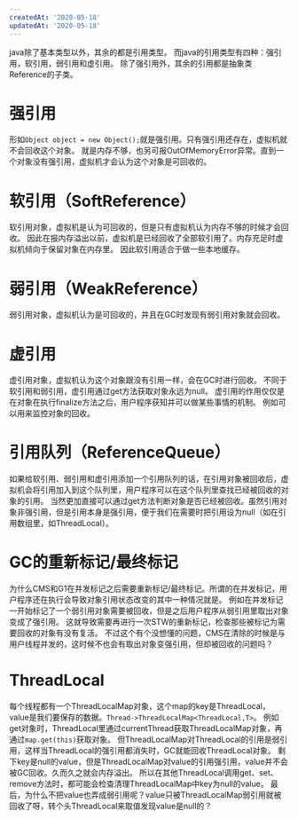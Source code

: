 ```yaml
---
createdAt: '2020-05-18'
updatedAt: '2020-05-18'
---
```

java除了基本类型以外，其余的都是引用类型。
而java的引用类型有四种：强引用，软引用，弱引用和虚引用。
除了强引用外，其余的引用都是抽象类Reference的子类。

<!--more-->

# 强引用
形如`Object object = new Object();`就是强引用。只有强引用还存在，虚拟机就不会回收这个对象。
就是内存不够，也另可报OutOfMemoryError异常。直到一个对象没有强引用，虚拟机才会认为这个对象是可回收的。

# 软引用（SoftReference）
软引用对象，虚拟机是认为可回收的，但是只有虚拟机认为内存不够的时候才会回收。
因此在报内存溢出以前，虚拟机是已经回收了全部软引用了。内存充足时虚拟机倾向于保留对象在内存里。
因此软引用适合于做一些本地缓存。

# 弱引用（WeakReference）
弱引用对象，虚拟机认为是可回收的，并且在GC时发现有弱引用对象就会回收。

# 虚引用
虚引用对象，虚拟机认为这个对象跟没有引用一样，会在GC时进行回收。
不同于软引用和弱引用，虚引用通过get方法获取对象永远为null。
虚引用的作用仅仅是在对象在执行finalize方法之后，用户程序获知并可以做某些事情的机制。
例如可以用来监控对象的回收。

# 引用队列（ReferenceQueue）
如果给软引用、弱引用和虚引用添加一个引用队列的话，在引用对象被回收后，虚拟机会将引用加入到这个队列里，用户程序可以在这个队列里查找已经被回收的对象的引用。
当然更加直接可以通过get方法判断对象是否已经被回收。虽然引用对象非强引用，但是引用本身是强引用，便于我们在需要时把引用设为null（如在引用数组里，如ThreadLocal）。

# GC的重新标记/最终标记
为什么CMS和G1在并发标记之后需要重新标记/最终标记。所谓的在并发标记，用户程序还在执行会导致对象引用状态改变的其中一种情况就是。
例如在并发标记一开始标记了一个弱引用对象需要被回收，但是之后用户程序从弱引用里取出对象变成了强引用。
这就导致需要再进行一次STW的重新标记，检查那些被标记为需要回收的对象有没有复活。
不过这个有个没想懂的问题，CMS在清除的时候是与用户线程并发的，这时候不也会有取出对象变强引用，但却被回收的问题吗？

# ThreadLocal
每个线程都有一个ThreadLocalMap对象，这个map的key是ThreadLocal，value是我们要保存的数据。`Thread->ThreadLocalMap<ThreadLocal,T>`。
例如get对象时，ThreadLocal里通过currentThread获取ThreadLocalMap对象，再通过`map.get(this)`获取对象。
但ThreadLocalMap对ThreadLocal的引用是弱引用，这样当ThreadLocal的强引用都消失时，GC就能回收ThreadLocal对象。
剩下key是null的value，但是ThreadLocalMap对value的引用强引用，value并不会被GC回收。久而久之就会内存溢出。
所以在其他ThreadLocal调用get、set、remove方法时，都可能会检查清理ThreadLocalMap中key为null的value。
最后，为什么不把value也弄成弱引用呢？value只被ThreadLocalMap弱引用就被回收了呀，转个头ThreadLocal来取值发现value是null的？